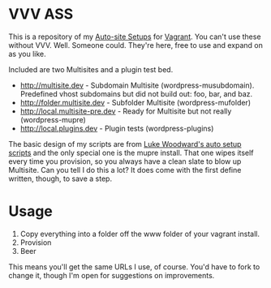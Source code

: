 VVV ASS
=======

This is a repository of my [Auto-site Setups](https://github.com/varying-vagrant-vagrants/vvv/wiki/Auto-site-Setup) for [Vagrant](https://github.com/Varying-Vagrant-Vagrants/VVV). You can't use these without VVV. Well. Someone could. They're here, free to use and expand on as you like.

Included are two Multisites and a plugin test bed.

* http://multisite.dev - Subdomain Multisite (wordpress-musubdomain). Predefined vhost subdomains but did not build out: foo, bar, and baz.
* http://folder.multisite.dev - Subfolder Multisite (wordpress-mufolder)
* http://local.multisite-pre.dev - Ready for Multisite but not really (wordpress-mupre)
* http://local.plugins.dev - Plugin tests (wordpress-plugins)

The basic design of my scripts are from [Luke Woodward's auto setup scripts](https://github.com/lkwdwrd/vvv-auto-setup) and the only special one is the mupre install. That one wipes itself every time you provision, so you always have a clean slate to blow up Multisite. Can you tell I do this a lot? It does come with the first define written, though, to save a step.

# Usage

1. Copy everything into a folder off the www folder of your vagrant install.
2. Provision
3. Beer

This means you'll get the same URLs I use, of course. You'd have to fork to change it, though I'm open for suggestions on improvements.